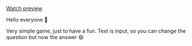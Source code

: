 [Watch preview](https://honcaharoyara.github.io/try-to-answer-game/index.html)

Hello everyone 👋

Very simple game, just to have a fun. Text is input, so you can change the question but now the answer 😄 
